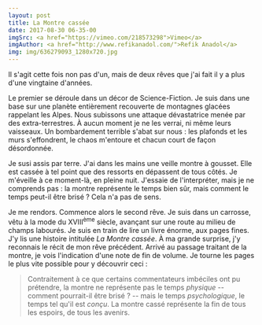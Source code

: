 ```yaml
---
layout: post
title: La Montre cassée
date: 2017-08-30 06-35-00
imgSrc: <a href="https://vimeo.com/218573298">Vimeo</a>
imgAuthor: <a href="http://www.refikanadol.com/">Refik Anadol</a>
img: img/636279093_1280x720.jpg
---
```


Il s'agit cette fois non pas d'un, mais de deux rêves que j'ai fait il y a plus d'une vingtaine d'années.

Le premier se déroule dans un décor de Science-Fiction. Je suis dans une base sur une planète entièrement recouverte de montagnes glacées rappelant les Alpes. Nous subissons une attaque dévastatrice menée par des extra-terrestres. À aucun moment je ne les verrai, ni même leurs vaisseaux. Un bombardement terrible s'abat sur nous : les plafonds et les murs s'effondrent, le chaos m'entoure et chacun court de façon désordonnée.

Je susi assis par terre. J'ai dans les mains une veille montre à gousset. Elle est cassée à tel point que des ressorts en dépassent de tous côtés. Je m'éveille à ce moment-là, en pleine nuit. J'essaie de l'interpréter, mais je ne comprends pas : la montre représente le temps bien sûr, mais comment le temps peut-il être brisé ? Cela n'a pas de sens.

Je me rendors. Commence alors le second rêve. Je suis dans un carrosse, vêtu à la mode du XVIII<sup>ème</sup> siècle, avançant sur une route au milieu de champs labourés. Je suis en train de lire un livre énorme, aux pages fines. J'y lis une histoire intitulée _La Montre cassée_. À ma grande surprise, j'y reconnais le récit de mon rêve précédent. Arrivé au passage traitant de la montre, je vois l'indication d'une note de fin de volume. Je tourne les pages le plus vite possible pour y découvrir ceci :

> Contraitement à ce que certains commentateurs imbéciles ont pu prétendre, la montre ne représente pas le temps _physique_ -- comment pourrait-il être brisé ? -- mais le temps _psychologique_, le temps tel qu'il est _conçu_. La montre cassé représente la fin de tous les espoirs, de tous les avenirs.
